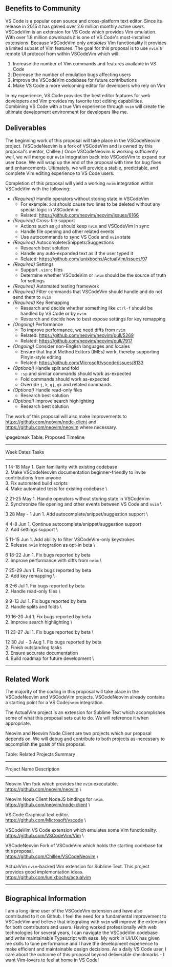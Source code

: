 ## Benefits to Community

VS Code is a popular open source and cross-platform text editor. Since
its release in 2015 it has gained over 2.6 million monthly active
users. VSCodeVim is an extension for VS Code which provides Vim
emulation. With over 1.8 million downloads it is one of VS Code's
most-installed extensions. Because VSCodeVim only *emulates* Vim
functionality it provides a limited subset of Vim features. The goal for
this proposal is to use `nvim`'s remote UI protocol from within
VSCodeVim which will:

1. Increase the number of Vim commands and features available in VS Code
2. Decrease the number of emulation bugs affecting users
3. Improve the VSCodeVim codebase for future contributions
4. Make VS Code a more welcoming editor for developers who rely on Vim

In my experience, VS Code provides the best editor features for
web developers and Vim provides my favorite text editing capabilities.
Combining VS Code with a true Vim experience through `nvim` will create
the ultimate development environment for developers like me.

## Deliverables

The beginning work of this proposal will take place in the VSCodeNeovim
project. (VSCodeNeovim is a fork of VSCodeVim and is owned by this
proposal's mentor, Chillee.) Once VSCodeNeovim is working sufficiently
well, we will merge our `nvim` integration back into VSCodeVim to
expand our user base. We will wrap up the end of the proposal with time
for bug fixes and enhancements. Ultimately, we will provide a stable,
predictable, and complete Vim editing experience to VS Code users.

Completion of this proposal will yield a working `nvim` integration
within VSCodeVim with the following:

- *(Required)* Handle operators without storing state in VSCodeVim
    - For example: `2dd` should cause two lines to be deleted without
        any special logic in VSCodeVim
    - Related: https://github.com/neovim/neovim/issues/6166
- *(Required)* Cross-file support
    - Actions such as `gd` should keep `nvim` and VSCodeVim in sync
    - Handle file opening and other related events
    - Use autocommands to sync VS Code and `nvim` state
- *(Required)* Autocomplete/Snippets/Suggestions
    - Research best solution
    - Handle any auto-expanded text as if the user typed it
    - Related: https://github.com/lunixbochs/ActualVim/issues/97
- *(Required)* Settings
    - Support `.vimrc` files
    - Determine whether VSCodeVim or `nvim` should be the source of
        truth for settings
- *(Required)* Automated testing framework
- *(Required)* Filter commands that VSCodeVim should handle and do not
    send them to `nvim`
- *(Required)* Key Remapping
    - Research and decide whether something like `ctrl-f` should be
        handled by VS Code or by `nvim`
    - Research and decide how to best expose settings for key
        remapping
- *(Ongoing)* Performance
    - To improve performance, we need diffs from `nvim`
    - Related: https://github.com/neovim/neovim/pull/5269
    - Related: https://github.com/neovim/neovim/pull/7917
- *(Ongoing)* Consider non-English languages and locales
    - Ensure that Input Method Editors (IMEs) work, thereby supporting
        Pinyin-style editing
    - Related: https://github.com/Microsoft/vscode/issues/8133
- *(Optional)* Handle split and fold
    - `:sp` and similar commands should work as-expected
    - Fold commands should work as-expected
    - Override `j`, `k`, `gj`, `gk` and related commands
- *(Optional)* Handle read-only files
    - Research best solution
- *(Optional)* Improve search highlighting
    - Research best solution

The work of this proposal will also make improvements to
https://github.com/neovim/node-client and
https://github.com/neovim/neovim where necessary.

\pagebreak
Table: Proposed Timeline

------ -------------- ----------------------------------------------------
Week   Dates          Tasks
------ -------------- ----------------------------------------------------
1      14-18 May      1. Gain familiarity with existing codebase \
                      2. Make VSCodeNeovim documentation beginner-friendly
                         to invite contributions from anyone \
                      3. Fix automated build scripts \
                      4. Make automated tests for existing codebase \

2      21-25 May      1. Handle operators without storing state in
                         VSCodeVim \
                      2. Synchronize file opening and other events
                         between VS Code and `nvim` \

3      28 May - 1 Jun 1. Add autocomplete/snippet/suggestion support \

4      4-8 Jun        1. Continue autocomplete/snippet/suggestion support \
                      2. Add settings support \

5      11-15 Jun      1. Add ability to filter VSCodeVim-only keystrokes \
                      2. Release `nvim` integration as opt-in beta \

6      18-22 Jun      1. Fix bugs reported by beta \
                      2. Improve performance with diffs from `nvim` \

7      25-29 Jun      1. Fix bugs reported by beta \
                      2. Add key remapping \

8      2-6 Jul        1. Fix bugs reported by beta \
                      2. Handle read-only files \

9      9-13 Jul       1. Fix bugs reported by beta \
                      2. Handle splits and folds \

10     16-20 Jul      1. Fix bugs reported by beta \
                      2. Improve search highlighting \

11     23-27 Jul      1. Fix bugs reported by beta \

12     30 Jul - 3 Aug 1. Fix bugs reported by beta \
                      2. Finish outstanding tasks \
                      3. Ensure accurate documentation \
                      4. Build roadmap for future development \
------ -------------- ----------------------------------------------------

## Related Work

The majority of the coding in this proposal will take place in the
VSCodeNeovim and VSCodeVim projects. VSCodeNeovim already contains a
starting point for a VS Code/`nvim` integration.

The ActualVim project is an extension for Sublime Text which
accomplishes some of what this proposal sets out to do. We will
reference it when appropriate.

Neovim and Neovim Node Client are two projects which our proposal
depends on. We will debug and contribute to both projects as-necessary
to accomplish the goals of this proposal.

Table: Related Projects Summary

---------------------- ---------------------------------------------------
Project Name           Description
---------------------- ---------------------------------------------------
Neovim                 Vim fork which provides the `nvim` executable. \
                       https://github.com/neovim/neovim \

Neovim Node Client     NodeJS bindings for `nvim`. \
                       https://github.com/neovim/node-client \

VS Code                Graphical text editor. \
                       https://github.com/Microsoft/vscode \

VSCodeVim              VS Code extension which emulates some Vim
                       functionality. \
                       https://github.com/VSCodeVim/Vim \

VSCodeNeovim           Fork of VSCodeVim which holds the starting codebase
                       for this proposal. \
                       https://github.com/Chillee/VSCodeNeovim \

ActualVim              `nvim`-backed Vim extension for Sublime Text.
                       This project provides good implementation ideas. \
                       https://github.com/lunixbochs/actualvim
---------------------- ---------------------------------------------------

## Biographical Information

I am a long-time user of the VSCodeVim extension and have also
contributed to it on Github. I feel the need for a fundamental
improvement to VSCodeVim and believe that integrating with `nvim` will
improve the extension for both contributors and users.
Having worked professionally with web technologies for several years,
I can navigate the VSCodeVim codebase and write maintainable Typescript
with ease. My work in UI/UX has given me skills to tune
performance and I have the development experience to make efficient and
maintainable design decisions. As a daily VS Code user, I care about
the outcome of this proposal beyond deliverable checkmarks - I want
Vim-lovers to feel at home in VS Code!
